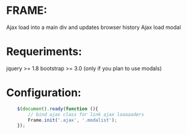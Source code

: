 FRAME:
===============================================================================


Ajax load into a main div and updates browser history
Ajax load modal


Requeriments:
===============================================================================
jquery >= 1.8
bootstrap >= 3.0 (only if you plan to use modals)



Configuration:
===============================================================================

```javascript
	$(document).ready(function (){
    	// bind ajax class for link ajax loaaaaders
        Frame.init('.ajax', '.modalist'); 
	});
```
